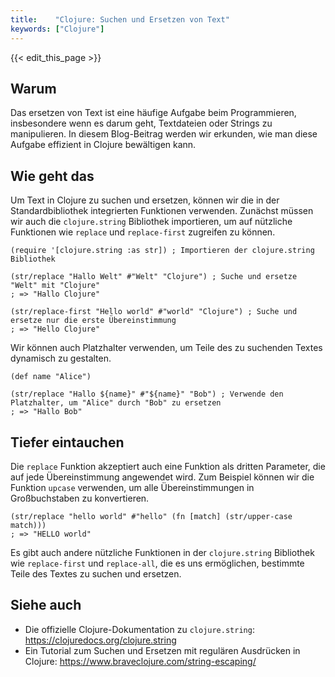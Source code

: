 ```yaml
---
title:    "Clojure: Suchen und Ersetzen von Text"
keywords: ["Clojure"]
---
```


{{< edit_this_page >}}

## Warum

Das ersetzen von Text ist eine häufige Aufgabe beim Programmieren, insbesondere wenn es darum geht, Textdateien oder Strings zu manipulieren. In diesem Blog-Beitrag werden wir erkunden, wie man diese Aufgabe effizient in Clojure bewältigen kann.

## Wie geht das

Um Text in Clojure zu suchen und ersetzen, können wir die in der Standardbibliothek integrierten Funktionen verwenden. Zunächst müssen wir auch die `clojure.string` Bibliothek importieren, um auf nützliche Funktionen wie `replace` und `replace-first` zugreifen zu können.

```
(require '[clojure.string :as str]) ; Importieren der clojure.string Bibliothek

(str/replace "Hallo Welt" #"Welt" "Clojure") ; Suche und ersetze "Welt" mit "Clojure"
; => "Hallo Clojure"

(str/replace-first "Hello world" #"world" "Clojure") ; Suche und ersetze nur die erste Übereinstimmung
; => "Hello Clojure"
```

Wir können auch Platzhalter verwenden, um Teile des zu suchenden Textes dynamisch zu gestalten.

```
(def name "Alice")

(str/replace "Hallo ${name}" #"${name}" "Bob") ; Verwende den Platzhalter, um "Alice" durch "Bob" zu ersetzen
; => "Hallo Bob"
```

## Tiefer eintauchen

Die `replace` Funktion akzeptiert auch eine Funktion als dritten Parameter, die auf jede Übereinstimmung angewendet wird. Zum Beispiel können wir die Funktion `upcase` verwenden, um alle Übereinstimmungen in Großbuchstaben zu konvertieren.

```
(str/replace "hello world" #"hello" (fn [match] (str/upper-case match)))
; => "HELLO world"
```

Es gibt auch andere nützliche Funktionen in der `clojure.string` Bibliothek wie `replace-first` und `replace-all`, die es uns ermöglichen, bestimmte Teile des Textes zu suchen und ersetzen.

## Siehe auch

- Die offizielle Clojure-Dokumentation zu `clojure.string`: https://clojuredocs.org/clojure.string
- Ein Tutorial zum Suchen und Ersetzen mit regulären Ausdrücken in Clojure: https://www.braveclojure.com/string-escaping/